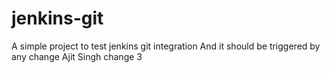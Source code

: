 # jenkins-git

A simple project to test jenkins git integration
And it should be triggered by any change
Ajit Singh
change 3
